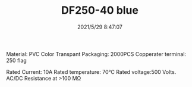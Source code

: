 ﻿---
layout: post 
title: DF250-40 blue
tags: FA 250 SEL
categories: housing-terminal
overview: Sleveet angle 90
series: DF
part_number: 0498-1
thumb_img: 
image: static/202105/498-20210529.jpg
date: 2021/5/29 8:47:07
---


Material: PVC
Color Transpant
Packaging: 2000PCS
Copperater terminal:  250 flag

Rated Current: 10A
Rated temperature: 70℃
Rated voltage:500 Volts. AC/DC
Resistance at >100 MΩ
